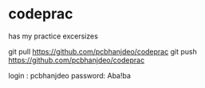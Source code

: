 codeprac
========

has my practice excersizes

git pull https://github.com/pcbhanjdeo/codeprac
git push https://github.com/pcbhanjdeo/codeprac

login : pcbhanjdeo
password: Aba!ba

